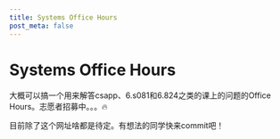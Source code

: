 ```yaml
---
title: Systems Office Hours
post_meta: false
---
```


# Systems Office Hours

大概可以搞一个用来解答csapp、6.s081和6.824之类的课上的问题的Office Hours。志愿者招募中。。。:fire:

目前除了这个网址啥都是待定。有想法的同学快来commit吧！